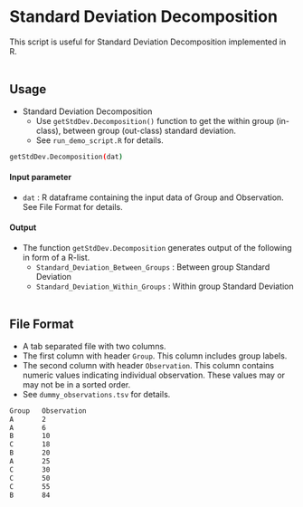 # Standard Deviation Decomposition
This script is useful for Standard Deviation Decomposition implemented in R.
<br/><br/>

## Usage
- Standard Deviation Decomposition
  - Use `getStdDev.Decomposition()` function to get the within group (in-class), between group (out-class) standard deviation.
  - See `run_demo_script.R` for details.

```sh
getStdDev.Decomposition(dat)
```
#### Input parameter
- `dat` : R dataframe containing the input data of Group and Observation. See File Format for details.

#### Output
- The function `getStdDev.Decomposition` generates output of the following in form of a R-list.
  - `Standard_Deviation_Between_Groups` : Between group Standard Deviation 
  - `Standard_Deviation_Within_Groups`  : Within group Standard Deviation
<br/><br/>


## File Format
- A tab separated file with two columns.
- The first column with header `Group`. This column includes group labels.
- The second column with header `Observation`. This column contains numeric values indicating individual observation. These values may or may not be in a sorted order.
- See `dummy_observations.tsv` for details. 

```sh
Group   Observation
A       2
A       6
B       10
C       18
B       20
A       25
C       30
C       50
C       55
B       84
```
